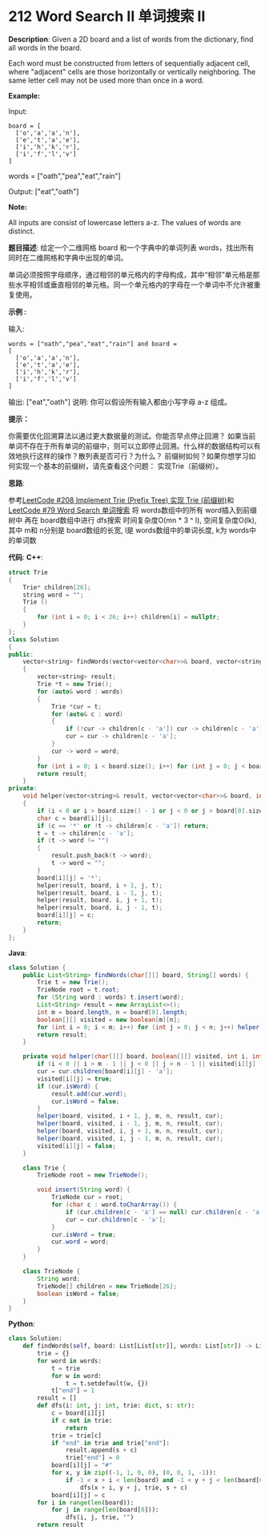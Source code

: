 # 212 Word Search II 单词搜索 II

__Description__:
Given a 2D board and a list of words from the dictionary, find all words in the board.

Each word must be constructed from letters of sequentially adjacent cell, where "adjacent" cells are those horizontally or vertically neighboring. The same letter cell may not be used more than once in a word.

__Example:__

Input:

```text
board = [
  ['o','a','a','n'],
  ['e','t','a','e'],
  ['i','h','k','r'],
  ['i','f','l','v']
]
```

words = ["oath","pea","eat","rain"]

Output: ["eat","oath"]

__Note:__

All inputs are consist of lowercase letters a-z.
The values of words are distinct.

__题目描述__:
给定一个二维网格 board 和一个字典中的单词列表 words，找出所有同时在二维网格和字典中出现的单词。

单词必须按照字母顺序，通过相邻的单元格内的字母构成，其中“相邻”单元格是那些水平相邻或垂直相邻的单元格。同一个单元格内的字母在一个单词中不允许被重复使用。

__示例 :__

输入:

```text
words = ["oath","pea","eat","rain"] and board =
[
  ['o','a','a','n'],
  ['e','t','a','e'],
  ['i','h','k','r'],
  ['i','f','l','v']
]
```

输出: ["eat","oath"]
说明:
你可以假设所有输入都由小写字母 a-z 组成。

__提示：__

你需要优化回溯算法以通过更大数据量的测试。你能否早点停止回溯？
如果当前单词不存在于所有单词的前缀中，则可以立即停止回溯。什么样的数据结构可以有效地执行这样的操作？散列表是否可行？为什么？ 前缀树如何？如果你想学习如何实现一个基本的前缀树，请先查看这个问题： 实现Trie（前缀树）。

__思路__:

参考[LeetCode #208 Implement Trie (Prefix Tree) 实现 Trie (前缀树)](https://www.jianshu.com/p/8d7b8b324079)和[LeetCode #79 Word Search 单词搜索](https://www.jianshu.com/p/26fc42b8784d)
将 words数组中的所有 word插入到前缀树中
再在 board数组中进行 dfs搜索
时间复杂度O(mn * 3 ^ l), 空间复杂度O(lk), 其中 m和 n分别是 board数组的长宽, l是 words数组中的单词长度, k为 words中的单词数

__代码__:
__C++__:

```C++
struct Trie
{
    Trie* children[26];
    string word = "";
    Trie ()
    {
        for (int i = 0; i < 26; i++) children[i] = nullptr;
    }
};
class Solution 
{
public:
    vector<string> findWords(vector<vector<char>>& board, vector<string>& words) 
    {
        vector<string> result;
        Trie *t = new Trie();
        for (auto& word : words)
        {
            Trie *cur = t;
            for (auto& c : word)
            {
                if (!cur -> children[c - 'a']) cur -> children[c - 'a'] = new Trie();
                cur = cur -> children[c - 'a'];
            }
            cur -> word = word;
        }
        for (int i = 0; i < board.size(); i++) for (int j = 0; j < board[i].size(); j++) helper(result, board, i, j, t);
        return result;
    }
private:
    void helper(vector<string>& result, vector<vector<char>>& board, int i, int j, Trie* t)
    {
        if (i < 0 or i > board.size() - 1 or j < 0 or j > board[0].size() - 1) return;
        char c = board[i][j];
        if (c == '*' or !t -> children[c - 'a']) return;
        t = t -> children[c - 'a'];
        if (t -> word != "")
        {
            result.push_back(t -> word);
            t -> word = "";
        }
        board[i][j] = '*';
        helper(result, board, i + 1, j, t);
        helper(result, board, i - 1, j, t);
        helper(result, board, i, j + 1, t);
        helper(result, board, i, j - 1, t);
        board[i][j] = c;
        return;
    }
};
```

__Java__:

```Java
class Solution {
    public List<String> findWords(char[][] board, String[] words) {
        Trie t = new Trie();
        TrieNode root = t.root;
        for (String word : words) t.insert(word);
        List<String> result = new ArrayList<>();
        int m = board.length, n = board[0].length;
        boolean[][] visited = new boolean[m][n];
        for (int i = 0; i < m; i++) for (int j = 0; j < n; j++) helper(board, visited, i, j, m, n, result, root);
        return result;
    }

    private void helper(char[][] board, boolean[][] visited, int i, int j, int m, int n, List<String> result, TrieNode cur) {
        if (i < 0 || i > m - 1 || j < 0 || j > n - 1 || visited[i][j] || cur.children[board[i][j] - 'a'] == null) return;
        cur = cur.children[board[i][j] - 'a'];
        visited[i][j] = true;
        if (cur.isWord) {
            result.add(cur.word);
            cur.isWord = false;
        }
        helper(board, visited, i + 1, j, m, n, result, cur);
        helper(board, visited, i - 1, j, m, n, result, cur);
        helper(board, visited, i, j + 1, m, n, result, cur);
        helper(board, visited, i, j - 1, m, n, result, cur);
        visited[i][j] = false;
    }

    class Trie {
        TrieNode root = new TrieNode();

        void insert(String word) {
            TrieNode cur = root;
            for (char c : word.toCharArray()) {
                if (cur.children[c - 'a'] == null) cur.children[c - 'a'] = new TrieNode();
                cur = cur.children[c - 'a'];   
            }
            cur.isWord = true;
            cur.word = word;
        }
    }

    class TrieNode {
        String word;
        TrieNode[] children = new TrieNode[26];
        boolean isWord = false;
    }
}
```

__Python__:

```Python
class Solution:
    def findWords(self, board: List[List[str]], words: List[str]) -> List[str]:
        trie = {}
        for word in words:
            t = trie
            for w in word:
                t = t.setdefault(w, {})
            t["end"] = 1
        result = []
        def dfs(i: int, j: int, trie: dict, s: str):
            c = board[i][j]
            if c not in trie: 
                return
            trie = trie[c]
            if "end" in trie and trie["end"]:
                result.append(s + c)
                trie["end"] = 0
            board[i][j] = "#"
            for x, y in zip((-1, 1, 0, 0), (0, 0, 1, -1)):
                if -1 < x + i < len(board) and -1 < y + j < len(board[0]) and board[x + i][y + j] != "#":
                    dfs(x + i, y + j, trie, s + c)
            board[i][j] = c
        for i in range(len(board)):
            for j in range(len(board[0])):
                dfs(i, j, trie, "")
        return result
```
